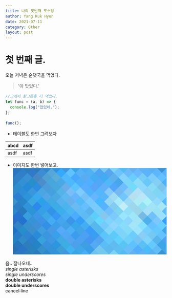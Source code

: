 ```yaml
---
title: 나의 첫번째 포스팅
author: Yang Kuk Hyun
date: 2021-07-11
category: Other
layout: post
---
```


# 첫 번째 글.

오늘 저녁은 순댓국을 먹었다.

> '아 맛있다.'

```javascript
//그래서 한그릇을 더 먹었다.
let func = (a, b) => {
  console.log("맜있네.");
};

func();
```

- 테이블도 한번 그려보자

| abcd | asdf |
| ---- | ---- |
| asdf | asdf |

- 이미지도 한번 넣어보고.
  ![](./2021-07-11-first-post/image.jpg)

음.. 잘나오네..  
_single asterisks_  
_single underscores_  
**double asterisks**  
**double underscores**  
~~cancel line~~
